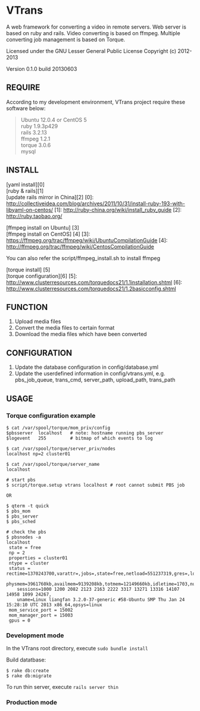 VTrans
==

A web framework for converting a video in remote servers. Web server is based on ruby and rails. Video converting is based on ffmpeg. Multiple converting job management is based on Torque.

Licensed under the GNU Lesser General Public License Copyright (c) 2012-2013

Version 0.1.0 build 20130603

REQUIRE
--

According to my development environment, VTrans project require these software below:

> Ubuntu 12.0.4 or CentOS 5  
> ruby 1.9.3p429  
> rails 3.2.13  
> ffmpeg 1.2.1  
> torque 3.0.6  
> mysql  

INSTALL
--

[yaml install][0]  
[ruby & rails][1]  
[update rails mirror in China][2]
[0]: http://collectiveidea.com/blog/archives/2011/10/31/install-ruby-193-with-libyaml-on-centos/
[1]: http://ruby-china.org/wiki/install_ruby_guide
[2]: http://ruby.taobao.org/

[ffmpeg install on Ubuntu] [3]  
[ffmpeg install on CentOS] [4]
[3]: https://ffmpeg.org/trac/ffmpeg/wiki/UbuntuCompilationGuide
[4]: http://ffmpeg.org/trac/ffmpeg/wiki/CentosCompilationGuide

You can also refer the script/ffmpeg_install.sh to install ffmpeg

[torque install] [5]  
[torque configuration][6]
[5]: http://www.clusterresources.com/torquedocs21/1.1installation.shtml
[6]: http://www.clusterresources.com/torquedocs21/1.2basicconfig.shtml

FUNCTION
--

1. Upload media files
2. Convert the media files to certain format
3. Download the media files which have been converted

CONFIGURATION
--

1. Update the database configuration in config/database.yml
2. Update the userdefined information in config/vtrans.yml, e.g. pbs_job_queue, trans_cmd, server_path, upload_path, trans_path

USAGE
--

### Torque configuration example

    $ cat /var/spool/torque/mom_priv/config
    $pbsserver  localhost   # note: hostname running pbs_server
    $logevent   255         # bitmap of which events to log

    $ cat /var/spool/torque/server_priv/nodes
    localhost np=2 cluster01
    
    $ cat /var/spool/torque/server_name
    localhost

    # start pbs
    $ script/torque.setup vtrans localhost # root cannot submit PBS job

    OR 

    $ qterm -t quick
    $ pbs_mom
    $ pbs_server
    $ pbs_sched

    # check the pbs
    $ pbsnodes -a
    localhost
     state = free
     np = 2
     properties = cluster01
     ntype = cluster
     status = rectime=1370243700,varattr=,jobs=,state=free,netload=551237319,gres=,loadave=0.43,ncpus=4,
        physmem=3961760kb,availmem=9139208kb,totmem=12149660kb,idletime=1703,nusers=4,nsessions=13,
        sessions=1000 1200 2082 2123 2163 2222 3317 13271 13316 14107 14958 1099 24267,
        uname=Linux liangfan 3.2.0-37-generic #58-Ubuntu SMP Thu Jan 24 15:28:10 UTC 2013 x86_64,opsys=linux
     mom_service_port = 15002
     mom_manager_port = 15003
     gpus = 0    


### Development mode

In the VTrans root directory, execute `sudo bundle install`
 
Build datatbase: 

    $ rake db:create
    $ rake db:migrate
              
To run thin server, execute `rails server thin`

### Production mode
